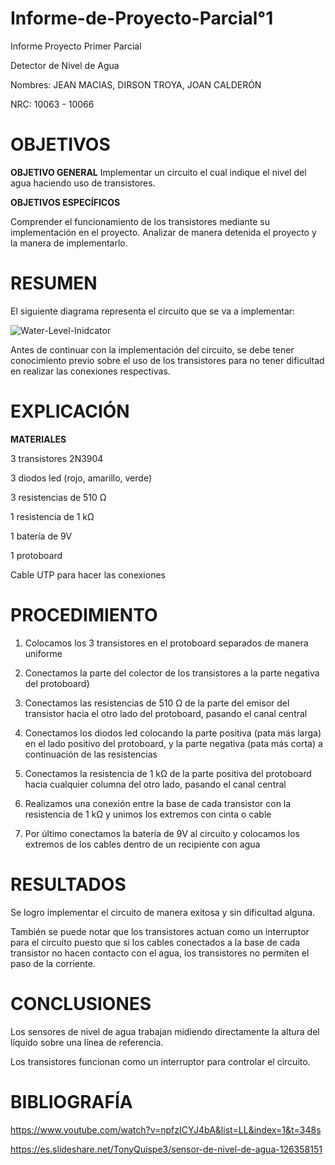 # Informe-de-Proyecto-Parcial°1

Informe Proyecto Primer Parcial 

Detector de Nivel de Agua 

Nombres: JEAN MACIAS, DIRSON TROYA, JOAN CALDERÓN

NRC: 10063 - 10066


# OBJETIVOS

**OBJETIVO GENERAL**
Implementar un circuito el cual indique el nivel del agua haciendo uso de transistores.

**OBJETIVOS ESPECÍFICOS**

Comprender el funcionamiento de los transistores mediante su implementación en el proyecto.
Analizar de manera detenida el proyecto y la manera de implementarlo.

# RESUMEN

El siguiente diagrama representa el circuito que se va a implementar:

![Water-Level-Inidcator](https://user-images.githubusercontent.com/117947198/206071634-bca9d0fe-d37b-48b2-ba87-d61a646c13a1.jpg)

Antes de continuar con la implementación del circuito, se debe tener conocimiento previo sobre el uso de los transistores para no tener dificultad en realizar las conexiones respectivas.


# EXPLICACIÓN

**MATERIALES**

3 transistores 2N3904

3 diodos led (rojo, amarillo, verde)

3 resistencias de 510 Ω

1 resistencia de 1 kΩ

1 batería de 9V

1 protoboard

Cable UTP para hacer las conexiones

# PROCEDIMIENTO

1) Colocamos los 3 transistores en el protoboard separados de manera uniforme


2) Conectamos la parte del colector de los transistores a la parte negativa del protoboard}


3) Conectamos las resistencias de 510 Ω de la parte del emisor del transistor hacia el otro lado del protoboard, pasando el canal central


4) Conectamos los diodos led colocando la parte positiva (pata más larga) en el lado positivo del protoboard, y la parte negativa (pata más corta) a continuación de las resistencias


5) Conectamos la resistencia de 1 kΩ de la parte positiva del protoboard hacia cualquier columna del otro lado, pasando el canal central


6) Realizamos una conexión entre la base de cada transistor con la resistencia de 1 kΩ y unimos los extremos con cinta o cable


7) Por último conectamos la batería de 9V al circuito y colocamos los extremos de los cables dentro de un recipiente con agua


# RESULTADOS

Se logro implementar el circuito de manera exitosa y sin dificultad alguna.

También se puede notar que los transistores actuan como un interruptor para el circuito puesto que si los cables conectados a la base de cada transistor no hacen contacto con el agua, los transistores no permiten el paso de la corriente.

# CONCLUSIONES

Los sensores de nivel de agua trabajan midiendo directamente la altura del líquido sobre una línea de referencia.

Los transistores funcionan como un interruptor para controlar el circuito.

# BIBLIOGRAFÍA

https://www.youtube.com/watch?v=npfzICYJ4bA&list=LL&index=1&t=348s

https://es.slideshare.net/TonyQuispe3/sensor-de-nivel-de-agua-126358151

